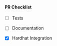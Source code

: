 <!-- Thank you for your interest in contributing to BlockHeaderWeb3! -->


<!-- Describe the changes introduced in this pull request. -->
<!-- Include any context necessary for understanding the PR's purpose. -->

#### PR Checklist

<!-- Before merging the PR, the following must be complete. -->
<!-- Feel free to submit a PR or Draft PR even if some items are pending. -->
<!-- Some of the items may not apply. -->

- [ ] Tests
- [ ] Documentation
- [X] Hardhat Integration

